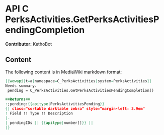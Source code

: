 # API C PerksActivities.GetPerksActivitiesPendingCompletion

**Contributor:** KethoBot

## Content

The following content is in MediaWiki markdown format:

```mediawiki
{{wowapi|t=a|namespace=C_PerksActivities|system=PerksActivities}}
Needs summary.
 pending = C_PerksActivities.GetPerksActivitiesPendingCompletion()

==Returns==
:;pending:{{apitype|PerksActivitiesPending}}
{| class="sortable darktable zebra" style="margin-left: 3.9em"
! Field !! Type !! Description
|-
| pendingIDs || {{apitype|number[]}} || 
|}
```